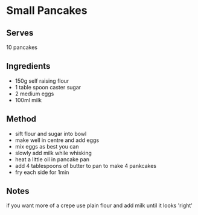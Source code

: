 # Small Pancakes

## Serves
10 pancakes

## Ingredients
 - 150g self raising flour
 - 1 table spoon caster sugar
 - 2 medium eggs
 - 100ml milk

## Method
 - sift flour and sugar into bowl
 - make well in centre and add eggs
 - mix eggs as best you can
 - slowly add milk while whisking
 - heat a little oil in pancake pan
 - add 4 tablespoons of butter to pan to make 4 pankcakes
 - fry each side for 1min

## Notes
if you want more of a crepe use plain flour and add milk until it looks 'right'
